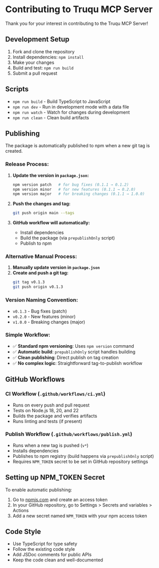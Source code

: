 # Contributing to Truqu MCP Server

Thank you for your interest in contributing to the Truqu MCP Server!

## Development Setup

1. Fork and clone the repository
2. Install dependencies: `npm install`
3. Make your changes
4. Build and test: `npm run build`
5. Submit a pull request

## Scripts

- `npm run build` - Build TypeScript to JavaScript
- `npm run dev` - Run in development mode with a data file
- `npm run watch` - Watch for changes during development
- `npm run clean` - Clean build artifacts

## Publishing

The package is automatically published to npm when a new git tag is created.

### Release Process:

1. **Update the version in `package.json`:**

   ```bash
   npm version patch   # for bug fixes (0.1.1 → 0.1.2)
   npm version minor   # for new features (0.1.1 → 0.2.0)
   npm version major   # for breaking changes (0.1.1 → 1.0.0)
   ```

2. **Push the changes and tag:**

   ```bash
   git push origin main --tags
   ```

3. **GitHub workflow will automatically:**
   - Install dependencies
   - Build the package (via `prepublishOnly` script)
   - Publish to npm

### Alternative Manual Process:

1. **Manually update version in `package.json`**
2. **Create and push a git tag:**
   ```bash
   git tag v0.1.3
   git push origin v0.1.3
   ```

### Version Naming Convention:

- `v0.1.3` - Bug fixes (patch)
- `v0.2.0` - New features (minor)
- `v1.0.0` - Breaking changes (major)

### Simple Workflow:

- ✅ **Standard npm versioning**: Uses `npm version` command
- ✅ **Automatic build**: `prepublishOnly` script handles building
- ✅ **Clean publishing**: Direct publish on tag creation
- ✅ **No complex logic**: Straightforward tag-to-publish workflow

## GitHub Workflows

### CI Workflow (`.github/workflows/ci.yml`)

- Runs on every push and pull request
- Tests on Node.js 18, 20, and 22
- Builds the package and verifies artifacts
- Runs linting and tests (if present)

### Publish Workflow (`.github/workflows/publish.yml`)

- Runs when a new tag is pushed (`v*`)
- Installs dependencies
- Publishes to npm registry (build happens via `prepublishOnly` script)
- Requires `NPM_TOKEN` secret to be set in GitHub repository settings

## Setting up NPM_TOKEN Secret

To enable automatic publishing:

1. Go to [npmjs.com](https://npmjs.com) and create an access token
2. In your GitHub repository, go to Settings > Secrets and variables > Actions
3. Add a new secret named `NPM_TOKEN` with your npm access token

## Code Style

- Use TypeScript for type safety
- Follow the existing code style
- Add JSDoc comments for public APIs
- Keep the code clean and well-documented
